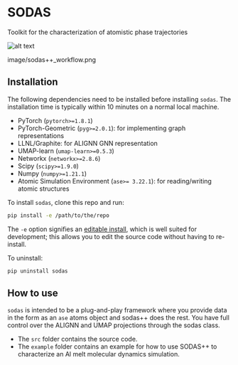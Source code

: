 # SODAS
Toolkit for the characterization of atomistic phase trajectories

![alt text](https://github.com/Materials-Informatics-Laboratory/SODAS/image/sodas++_workflow.png?raw=true)

image/sodas++_workflow.png
## Installation

The following dependencies need to be installed before installing `sodas`. The installation time is typically within 10 minutes on a normal local machine.
- PyTorch (`pytorch>=1.8.1`)
- PyTorch-Geometric (`pyg>=2.0.1`): for implementing graph representations
- LLNL/Graphite: for ALIGNN GNN representation
- UMAP-learn (`umap-learn>=0.5.3`)
- Networkx (`networkx>=2.8.6`)
- Scipy (`scipy>=1.9.0`)
- Numpy (`numpy>=1.21.1`)
- Atomic Simulation Environment (`ase>= 3.22.1`): for reading/writing atomic structures

To install `sodas`, clone this repo and run:
```bash
pip install -e /path/to/the/repo
```

The `-e` option signifies an [editable install](https://pip.pypa.io/en/stable/topics/local-project-installs/), which is well suited for development; this allows you to edit the source code without having to re-install.

To uninstall:
```bash
pip uninstall sodas
```

## How to use

`sodas` is intended to be a plug-and-play framework where you provide data in the form as an `ase` atoms object and sodas++ does the rest. You have full control over the ALIGNN and UMAP projections through the sodas class.

- The `src` folder contains the source code.
- The `example` folder contains an example for how to use SODAS++ to characterize an Al melt molecular dynamics simulation.